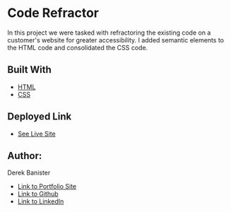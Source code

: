 # Code Refractor

In this project we were tasked with refractoring the existing code on a customer's website for greater accessibility. I added semantic elements to the HTML code and consolidated the CSS code.


## Built With

* [HTML](https://developer.mozilla.org/en-US/docs/Web/HTML)
* [CSS](https://developer.mozilla.org/en-US/docs/Web/CSS)

## Deployed Link

* [See Live Site](https://derekbanister.github.io/Code-Refractor/)


## Author:

 Derek Banister 

* [Link to Portfolio Site](#)
* [Link to Github](https://github.com/DerekBanister)
* [Link to LinkedIn](https://www.linkedin.com/in/derek-banister/)
